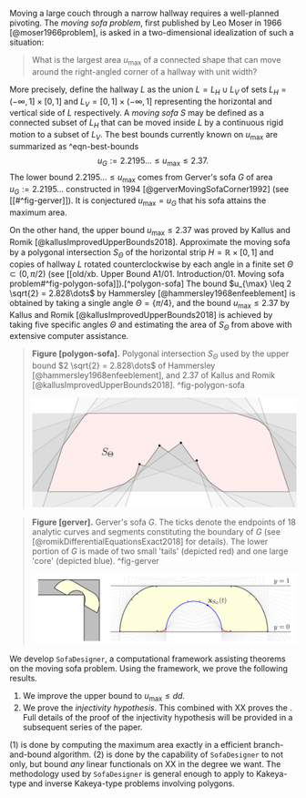 Moving a large couch through a narrow hallway requires a well-planned pivoting. The _moving sofa problem_, first published by Leo Moser in 1966 [@moser1966problem], is asked in a two-dimensional idealization of such a situation: 

> What is the largest area $u_{\text{max}}$ of a connected shape that can move around the right-angled corner of a hallway with unit width?

More precisely, define the hallway $L$ as the union $L = L_H \cup L_V$ of sets $L_H = (-\infty, 1] \times [0, 1]$ and $L_V = [0, 1] \times (-\infty, 1]$ representing the horizontal and vertical side of $L$ respectively. A _moving sofa_ $S$ may be defined as a connected subset of $L_H$ that can be moved inside $L$ by a continuous rigid motion to a subset of $L_V$. The best bounds currently known on $u_{\max}$ are summarized as ^eqn-best-bounds
$$
u_G := 2.2195\dots \leq u_{\max} \leq 2.37.
$$
The lower bound $2.2195\dots \leq u_{\max}$ comes from Gerver's sofa $G$ of area $u_G := 2.2195\dots$ constructed in 1994 [@gerverMovingSofaCorner1992] (see [[#^fig-gerver]]). It is conjectured $u_{\max} = u_G$ that his sofa attains the maximum area.

On the other hand, the upper bound $u_{\max} \leq 2.37$ was proved by Kallus and Romik [@kallusImprovedUpperBounds2018]. Approximate the moving sofa by a polygonal intersection $S_\Theta$ of the horizontal strip $H = \mathbb{R} \times [0, 1]$ and copies of hallway $L$ rotated counterclockwise by each angle in a finite set $\Theta \subset (0, \pi/2)$ (see [[old/xb. Upper Bound A1/01. Introduction/01. Moving sofa problem#^fig-polygon-sofa]]).[^polygon-sofa] The bound $u_{\max} \leq 2 \sqrt{2} = 2.828\dots$ by Hammersley [@hammersley1968enfeeblement] is obtained by taking a single angle $\Theta = \left\{ \pi/4 \right\}$, and the bound $u_{\max} \leq 2.37$ by Kallus and Romik [@kallusImprovedUpperBounds2018] is achieved by taking five specific angles $\Theta$ and estimating the area of $S_\Theta$ from above with extensive computer assistance.

> __Figure [polygon-sofa].__ Polygonal intersection $S_\Theta$ used by the upper bound $2 \sqrt{2} = 2.828\dots$ of Hammersley [@hammersley1968enfeeblement], and $2.37$ of Kallus and Romik [@kallusImprovedUpperBounds2018]. ^fig-polygon-sofa
> 
> ![70%](images/polygon-sofa.svg)

> __Figure [gerver].__ Gerver's sofa $G$. The ticks denote the endpoints of 18 analytic curves and segments constituting the boundary of $G$ (see [@romikDifferentialEquationsExact2018] for details). The lower portion of $G$ is made of two small 'tails' (depicted red) and one large 'core' (depicted blue). ^fig-gerver
> 
> ![100%](images/gerver-full.svg)

We develop `SofaDesigner`, a computational framework assisting theorems on the moving sofa problem. Using the framework, we prove the following results.

1. We improve the upper bound to $u_{\max} \leq dd$. 
2. We prove the _injectivity hypothesis_. This combined with XX proves the . Full details of the proof of the injectivity hypothesis will be provided in a subsequent series of the paper.

(1) is done by computing the maximum area exactly in a efficient branch-and-bound algorithm. (2) is done by the capability of `SofaDesigner` to not only, but bound _any_ linear functionals on XX in the degree we want. The methodology used by `SofaDesigner` is general enough to apply to Kakeya-type and inverse Kakeya-type problems involving polygons. 